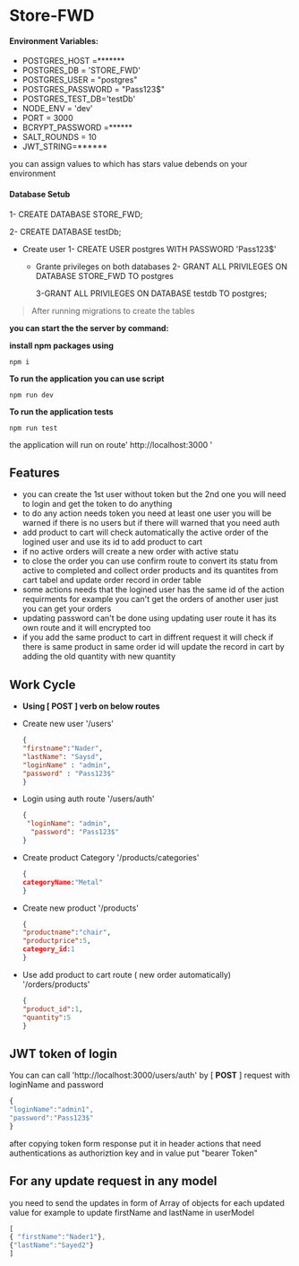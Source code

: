 # Store-FWD

#### Environment Variables:

* POSTGRES_HOST =*******
* POSTGRES_DB = 'STORE_FWD'
* POSTGRES_USER = "postgres"
* POSTGRES_PASSWORD = "Pass123$"
* POSTGRES_TEST_DB='testDb'
* NODE_ENV = 'dev'
* PORT = 3000
* BCRYPT_PASSWORD =******
* SALT_ROUNDS = 10
* JWT_STRING=******

you can assign values to which has stars value debends on your environment

#### Database Setub

1-  CREATE DATABASE STORE_FWD;

2- CREATE DATABASE testDb;

- Create user
  1- CREATE USER postgres  WITH PASSWORD 'Pass123$'

  - Grante privileges on both databases
    2- GRANT ALL PRIVILEGES ON DATABASE STORE_FWD TO postgres

    3-GRANT ALL PRIVILEGES ON DATABASE testdb TO postgres;

> After running migrations to create the tables

**you can start the the server by command:**

**install npm packages using**

```plaintext
npm i
```

**To run the application you can use script**

```plaintext
npm run dev
```

**To run the application tests**

```plaintext
npm run test
```

the application will run on route' http://localhost:3000 '

## Features

* you can create the 1st user without token but the 2nd one you will need to login and get the token to do anything
* to do any action needs token you need at least one user you will be warned if there is no users but if there will warned that you need auth
* add product to cart will check automatically the active order of the logined user and use its id to add product to cart
* if no active orders will create a new order with active statu
* to close the order you can use confirm route to convert its statu from active to completed and collect order products and its quantites from cart tabel and update order record in order table
* some actions needs that the logined user has the same id of the action requirments for example you can't get the orders of another user just you can get your orders
* updating password can't be done using updating user route it has its own route and it will encrypted too
* if you add the same product to cart in diffrent request it will check if there is same product in same order id will update the record in cart by adding the old quantity with new quantity

## Work Cycle 

- **Using [ POST ] verb on below routes**

* Create new user '/users'

  ```json
  {
  "firstname":"Nader",
  "lastName": "Saysd",
  "loginName" : "admin",
  "password" : "Pass123$"
  }
  ```
* Login using auth route '/users/auth'

  ```json
  {
   "loginName": "admin",
    "password": "Pass123$"
  }
  ```
* Create product Category '/products/categories'

  ```json
  {
  categoryName:"Metal"
  }
  ```
* Create new product '/products'

  ```json
  {
  "productname":"chair",
  "productprice":5,
  category_id:1
  }
  ```
* Use add product to cart route ( new order automatically) '/orders/products'

  ```json
  {
  "product_id":1,
  "quantity":5
  }
  ```

## JWT token of login

You can can call 'http://localhost:3000/users/auth' by [ **POST** ] request with loginName and password

```javascript
{
"loginName":"admin1",
"password":"Pass123$"
}
```

after copying token form response put it in header actions that need authentications as authoriztion key and in value put "bearer Token"

## For any update request in any model

you need to send the updates in form of Array of objects for each updated value for example to update firstName and lastName in userModel

```javascript
[
{ "firstName":"Nader1"},
{"lastName":"Sayed2"}
]
```
